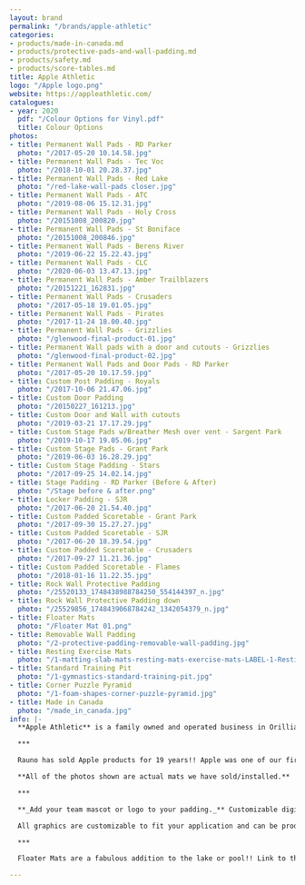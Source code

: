 ```yaml
---
layout: brand
permalink: "/brands/apple-athletic"
categories:
- products/made-in-canada.md
- products/protective-pads-and-wall-padding.md
- products/safety.md
- products/score-tables.md
title: Apple Athletic
logo: "/Apple logo.png"
website: https://appleathletic.com/
catalogues:
- year: 2020
  pdf: "/Colour Options for Vinyl.pdf"
  title: Colour Options
photos:
- title: Permanent Wall Pads - RD Parker
  photo: "/2017-05-20 10.14.58.jpg"
- title: Permanent Wall Pads - Tec Voc
  photo: "/2018-10-01 20.28.37.jpg"
- title: Permanent Wall Pads - Red Lake
  photo: "/red-lake-wall-pads closer.jpg"
- title: Permanent Wall Pads - ATC
  photo: "/2019-08-06 15.12.31.jpg"
- title: Permanent Wall Pads - Holy Cross
  photo: "/20151008_200820.jpg"
- title: Permanent Wall Pads - St Boniface
  photo: "/20151008_200846.jpg"
- title: Permanent Wall Pads - Berens River
  photo: "/2019-06-22 15.22.43.jpg"
- title: Permanent Wall Pads - CLC
  photo: "/2020-06-03 13.47.13.jpg"
- title: Permanent Wall Pads - Amber Trailblazers
  photo: "/20151221_162831.jpg"
- title: Permanent Wall Pads - Crusaders
  photo: "/2017-05-18 19.01.05.jpg"
- title: Permanent Wall Pads - Pirates
  photo: "/2017-11-24 18.00.40.jpg"
- title: Permanent Wall Pads - Grizzlies
  photo: "/glenwood-final-product-01.jpg"
- title: Permanent Wall pads with a door and cutouts - Grizzlies
  photo: "/glenwood-final-product-02.jpg"
- title: Permanent Wall Pads and Door Pads - RD Parker
  photo: "/2017-05-20 10.17.59.jpg"
- title: Custom Post Padding - Royals
  photo: "/2017-10-06 21.47.06.jpg"
- title: Custom Door Padding
  photo: "/20150227_161213.jpg"
- title: Custom Door and Wall with cutouts
  photo: "/2019-03-21 17.17.29.jpg"
- title: Custom Stage Pads w/Breather Mesh over vent - Sargent Park
  photo: "/2019-10-17 19.05.06.jpg"
- title: Custom Stage Pads - Grant Park
  photo: "/2019-06-03 16.28.29.jpg"
- title: Custom Stage Padding - Stars
  photo: "/2017-09-25 14.02.14.jpg"
- title: Stage Padding - RD Parker (Before & After)
  photo: "/Stage before & after.png"
- title: Locker Padding - SJR
  photo: "/2017-06-20 21.54.40.jpg"
- title: Custom Padded Scoretable - Grant Park
  photo: "/2017-09-30 15.27.27.jpg"
- title: Custom Padded Scoretable - SJR
  photo: "/2017-06-20 18.39.54.jpg"
- title: Custom Padded Scoretable - Crusaders
  photo: "/2017-09-27 11.21.36.jpg"
- title: Custom Padded Scoretable - Flames
  photo: "/2018-01-16 11.22.35.jpg"
- title: Rock Wall Protective Padding
  photo: "/25520133_1748438988784250_554144397_n.jpg"
- title: Rock Wall Protective Padding down
  photo: "/25529856_1748439068784242_1342054379_n.jpg"
- title: Floater Mats
  photo: "/Floater Mat 01.png"
- title: Removable Wall Padding
  photo: "/2-protective-padding-removable-wall-padding.jpg"
- title: Resting Exercise Mats
  photo: "/1-matting-slab-mats-resting-mats-exercise-mats-LABEL-1-Resting-Mats-2.jpg"
- title: Standard Training Pit
  photo: "/1-gymnastics-standard-training-pit.jpg"
- title: Corner Puzzle Pyramid
  photo: "/1-foam-shapes-corner-puzzle-pyramid.jpg"
- title: Made in Canada
  photo: "/made_in_canada.jpg"
info: |-
  **Apple Athletic** is a family owned and operated business in Orillia, Ontario. Finding their roots in 1985, they manufacture super high quality mats of all sorts.

  ***

  Rauno has sold Apple products for 19 years!! Apple was one of our first partners when we started Baltic Athletics.

  **All of the photos shown are actual mats we have sold/installed.**

  ***

  **_Add your team mascot or logo to your padding._** Customizable digital printing to your pads. Durable UV cured ink printed directly onto the vinyl fabric with a state of the art flat deck printer. The result is an amazing image that does not peel or tear, like a decal.  The finished product as superior durability and adhesion creating a long lasting design.

  All graphics are customizable to fit your application and can be produced as large as you desire, within the product dimensions.

  ***

  Floater Mats are a fabulous addition to the lake or pool!! Link to the [Floater Mat website. ](https://floatermat.com/)

---
```

